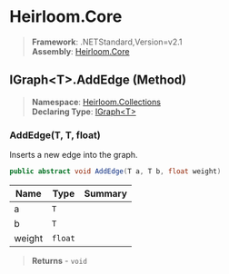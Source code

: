 # Heirloom.Core

> **Framework**: .NETStandard,Version=v2.1  
> **Assembly**: [Heirloom.Core][0]

## IGraph\<T>.AddEdge (Method)

> **Namespace**: [Heirloom.Collections][0]  
> **Declaring Type**: [IGraph\<T>][1]

### AddEdge(T, T, float)

Inserts a new edge into the graph.

```cs
public abstract void AddEdge(T a, T b, float weight)
```

| Name   | Type    | Summary |
|--------|---------|---------|
| a      | `T`     |         |
| b      | `T`     |         |
| weight | `float` |         |

> **Returns** - `void`

[0]: ../../../Heirloom.Core.md
[1]: ../IGraph[T].md
